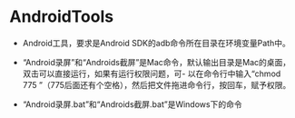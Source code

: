# AndroidTools
- Android工具，要求是Android SDK的adb命令所在目录在环境变量Path中。

- “Android录屏”和“Androids截屏”是Mac命令，默认输出目录是Mac的桌面，双击可以直接运行，如果有运行权限问题，可- 以在命令行中输入“chmod 775 ”（775后面还有个空格），然后把文件拖进命令行，按回车，赋予权限。

- “Android录屏.bat”和“Androids截屏.bat”是Windows下的命令
